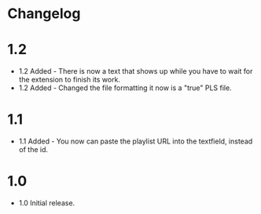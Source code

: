 # Changelog

# 1.2
* 1.2 Added - There is now a text that shows up while you have to wait for the extension to finish its work.
* 1.2 Added - Changed the file formatting it now is a "true" PLS file.

# 1.1
* 1.1 Added - You now can paste the playlist URL into the textfield, instead of the id.

# 1.0
* 1.0 Initial release.

